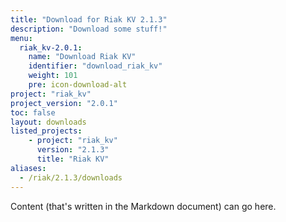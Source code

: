 ```yaml
---
title: "Download for Riak KV 2.1.3"
description: "Download some stuff!"
menu:
  riak_kv-2.0.1:
    name: "Download Riak KV"
    identifier: "download_riak_kv"
    weight: 101
    pre: icon-download-alt
project: "riak_kv"
project_version: "2.0.1"
toc: false
layout: downloads
listed_projects:
    - project: "riak_kv"
      version: "2.1.3"
      title: "Riak KV"
aliases:
  - /riak/2.1.3/downloads
---
```


Content (that's written in the Markdown document) can go here.
